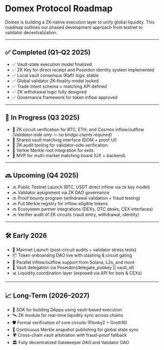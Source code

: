 # Domex Protocol Roadmap

Domex is building a ZK-native execution layer to unify global liquidity. This roadmap outlines our phased development approach from testnet to validator decentralization.

---

## ✅ Completed (Q1–Q2 2025)

- ✅ Vault-state execution model finalized  
- ✅ ZK Key for direct receipt and Poseidon identity system implemented  
- ✅ Local vault consensus (Raft) logic stable  
- ✅ Global validator ZK-finality model locked  
- ✅ Trade intent schema + matching API defined  
- ✅ ZK withdrawal logic fully designed  
- ✅ Governance framework for token inflow approved  

---

## 🔄 In Progress (Q3 2025)

- 🔄 ZK circuit verification for BTC, ETH, and Cosmos inflow/outflow  
  *(Validator-side only — no bridge clients required)*  
- 🔄 Shared vault matching interface (DOM + proof UI)  
- 🔄 ZK-audit tooling for validator-side verification  
- 🔄 Verkle Merkle root integration for exits  
- 🔄 MVP for multi-market matching board (UX + backend)  

---

## 🔜 Upcoming (Q4 2025)

- 🔜 Public Testnet Launch (BTC, USDT direct inflow via zk key model)  
- 🔜 Validator assignment via ZK DAO governance  
- 🔜 Proof bounty program (withdrawal validation + fraud testing)  
- 🔜 Full Merkle registry for inflow-eligible tokens  
- 🔜 Ecosystem partner integrations (DEXs, OTC desks, CEX interfaces)  
- 🔜 Verifier audit of ZK circuits (vault entry, withdrawal, identity)  

---

## 🛠️ Early 2026

- 🔐 Mainnet Launch (post-circuit audits + validator stress tests)  
- 📦 Token onboarding DAO live with slashing & circuit gating  
- 🌉 Parallel inflow/outflow support from Solana, L2s, and more  
- 🧠 Vault delegation via Poseidon(delegate_pubkey || vault_id)  
- 📊 Liquidity coordination layer (exposed via API for bots & CEXs)  

---

## 📈 Long-Term (2026–2027)

- 🧱 SDK for building DApps using vault-based execution  
- 🛰️ ZK module for real-time liquidity sync across chains  
- 🛡️ Formal verification of core circuits (Plonky2 + Groth16)  
- 🔁 Continuous Merkle snapshot publishing for global state sync  
- 🌍 Cross-chain vault arbitration with fraud-proof fallback  
- 🏛️ Fully decentralized Gatekeeper DAO and Validator DAO
